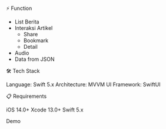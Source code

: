 ⚡ Function

- List Berita
- Interaksi Artikel
    - Share
    - Bookmark
    - Detail
- Audio
- Data from JSON


🛠 Tech Stack

Language: Swift 5.x
Architecture: MVVM
UI Framework: SwiftUI

📋 Requirements

iOS 14.0+
Xcode 13.0+
Swift 5.x

Demo